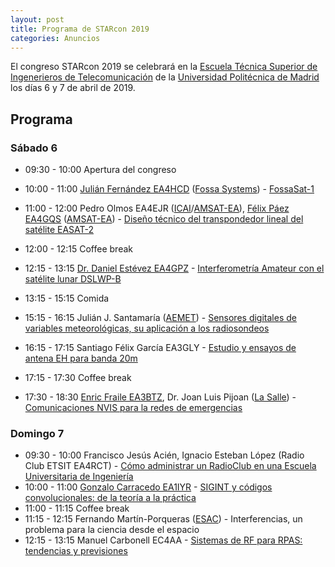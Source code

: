 ```yaml
---
layout: post
title: Programa de STARcon 2019
categories: Anuncios
---
```


El congreso STARcon 2019 se celebrará en la [Escuela Técnica Superior de
Ingenerieros de Telecomunicación](http://www.etsit.upm.es/) de la [Universidad
Politécnica de Madrid](http://www.upm.es/) los días 6 y 7 de abril de 2019.

## Programa

### Sábado 6

* 09:30 - 10:00 Apertura del congreso
* 10:00 - 11:00 [Julián Fernández EA4HCD](https://twitter.com/ea4hcd) ([Fossa Systems](http://fossa.systems/es/home-spanish/)) - [FossaSat-1](http://starcon-ea.github.io/abstracts-2019/ABSTRACTO_FOSSASAT.pdf)
* 11:00 - 12:00 Pedro Olmos EA4EJR ([ICAI](http://www.comillas.edu/es/)/[AMSAT-EA](https://www.amsat-ea.org/)), [Félix Páez EA4GQS](https://twitter.com/ea4gqs) ([AMSAT-EA](https://www.amsat-ea.org/)) - [Diseño técnico del transpondedor lineal del satélite EASAT-2](http://starcon-ea.github.io/abstracts-2019/AMSAT_EA.pdf)
* 12:00 - 12:15 Coffee break
* 12:15 - 13:15 [Dr. Daniel Estévez EA4GPZ](http://destevez.net/) - [Interferometrı́a Amateur con el satélite lunar DSLWP-B](http://starcon-ea.github.io/abstracts-2019/abstract_EA4GPZ.pdf)

* 13:15 - 15:15 Comida

* 15:15 - 16:15 Julián J. Santamaría ([AEMET](http://www.aemet.es/es/portada)) - [Sensores digitales de variables meteorológicas, su aplicación a los radiosondeos](http://starcon-ea.github.io/abstracts-2019/julian_aemet.pdf)
* 16:15 - 17:15 Santiago Félix García EA3GLY - [Estudio y ensayos de antena EH para banda 20m](http://starcon-ea.github.io/abstracts-2019/STARCON2019EA3GLY.pdf)
* 17:15 - 17:30 Coffee break
* 17:30 - 18:30 [Enric Fraile EA3BTZ](http://ea3btz.com/), Dr. Joan Luis Pijoan ([La Salle](https://www.salleurl.edu/en)) - [Comunicaciones NVIS para la redes de emergencias](http://starcon-ea.github.io/abstracts-2019/Abstract_EA3BTZ.pdf)

### Domingo 7
* 09:30 - 10:00 Francisco Jesús Acién, Ignacio Esteban López (Radio Club ETSIT EA4RCT) - [Cómo administrar un RadioClub en una Escuela Universitaria de Ingeniería](http://starcon-ea.github.io/abstracts-2019/CallForPaperStarcon.pdf)
* 10:00 - 11:00 [Gonzalo Carracedo EA1IYR](http://actinid.org/) - [SIGINT y códigos convolucionales: de la teoría a la práctica](http://starcon-ea.github.io/abstracts-2019/abstract_EA1IYR.pdf)
* 11:00 - 11:15 Coffee break
* 11:15 - 12:15 Fernando Martín-Porqueras ([ESAC](http://www.esa.int/About_Us/ESAC/)) - Interferencias, un problema para la ciencia desde el espacio
* 12:15 - 13:15 Manuel Carbonell EC4AA - [Sistemas de RF para RPAS: tendencias y previsiones](http://starcon-ea.github.io/abstracts-2019/Resumen_EC4AA.pdf)

